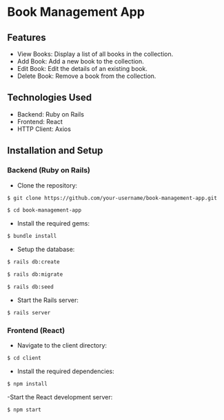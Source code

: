 # Book Management App

## Features
- View Books: Display a list of all books in the collection.
- Add Book: Add a new book to the collection.
- Edit Book: Edit the details of an existing book.
- Delete Book: Remove a book from the collection.

## Technologies Used
- Backend: Ruby on Rails
- Frontend: React
- HTTP Client: Axios

## Installation and Setup

### Backend (Ruby on Rails)
- Clone the repository:

```bash
$ git clone https://github.com/your-username/book-management-app.git
```

```bash
$ cd book-management-app
```

- Install the required gems:

```bash
$ bundle install
```

- Setup the database:

```bash
$ rails db:create
```

```bash
$ rails db:migrate
```

```bash
$ rails db:seed
```

- Start the Rails server:

```bash
$ rails server
```

### Frontend (React)
- Navigate to the client directory:

```bash
$ cd client
```

- Install the required dependencies:

```bash
$ npm install
```

-Start the React development server:

```bash
$ npm start
```
